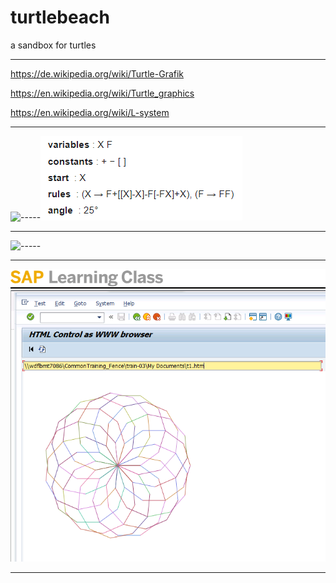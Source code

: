 # turtlebeach
a sandbox for turtles

----

https://de.wikipedia.org/wiki/Turtle-Grafik

https://en.wikipedia.org/wiki/Turtle_graphics

https://en.wikipedia.org/wiki/L-system

----

![-----](https://upload.wikimedia.org/wikipedia/commons/4/4b/Fractal_Farn.gif)![-](https://github.com/Klaasbuilder/central/blob/main/FractalPlant.png?raw=true)

----

![-----](https://upload.wikimedia.org/wikipedia/commons/7/74/Dragon_trees.jpg)

----

![-----](https://raw.githubusercontent.com/Klaasbuilder/turtlebeach/main/t1_2022-08-17.png)

----


